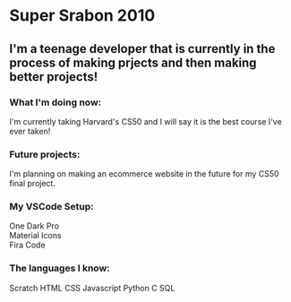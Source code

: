 # Super Srabon 2010
## I'm a teenage developer that is currently in the process of making prjects and then making better projects!

### What I'm doing now:
I'm currently taking Harvard's CS50 and I will say it is the best course I've ever taken!

### Future projects:
I'm planning on making an ecommerce website in the future for my CS50 final project.

### My VSCode Setup:
One Dark Pro     
Material Icons    
Fira Code    

### The languages I know:
Scratch
HTML
CSS
Javascript
Python
C
SQL
